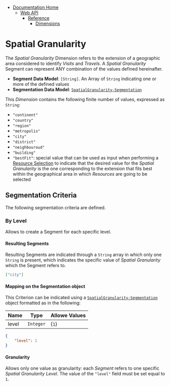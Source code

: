 * [Documentation Home](../../../README.md)  
  * [Web API](../../index.md)  
    * [Reference](../index.md)
        * [Dimensions](index.md)

# Spatial Granularity

The *Spatial Granularity* Dimension refers to the extension of a geographic area considered to identify *Visits* and *Travels*.
A *Spatial Granularity* Segment can represent ANY combination of the values defined hereinafter.

 - **Segment Data Model**: `[String]`. An Array of `String` indicating one or more of the defined values
 - **Segmentation Data Model**: [`SpatialGranularity-Segmentation`](/api/reference/data-modelsata-models/d-segmentation/spatial-granularity.md)

This *Dimension* contains the following finite number of values, expressed as `String`:

- `"continent"`
- `"country"`
- `"region"`
- `"metropolis"`
- `"city"`
- `"district"`
- `"neighbouroud"`
- `"building"`
- `"bestFit"`: special value that can be used as input when performing a [Resource Selection](/api/concepts/resource-selection.md) to indicate that the desired value for the *Spatial Granularity* is the one corresponding to the extension that fits best within the geographical area in which *Resources* are going to be selected

## Segmentation Criteria

The following segmentation criteria are defined.

### By Level

Allows to create a Segment for each specific level.

#### Resulting Segments

Resulting Segments are indicated through a `String` array in which only one `String` is present, which indicates the specific value of *Spatial Granularity* which the Segment refers to.

```json
["city"]
```

#### Mapping on the Segmentation object

This Criterion can be indicated using a [`SpatialGranularity-Segmentation`](/api/reference/data-modelsata-models/d-segmentation/spatial-granularity.md) object formatted as in the following:

Name    | Type | Allowe Values
--------|----- |--------------
level  | `Integer` | {`1`}

```json
{
    "level": 1
}
```

#### Granularity

Allows only one value as granularity: each *Segment* refers to one specific *Spatial Granularity Level*. 
The value of the `"level"` field must be set equal to `1`. 


